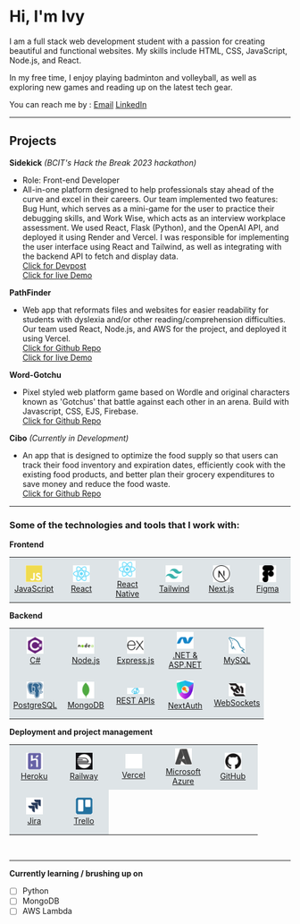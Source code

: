 # Hi, I'm Ivy

I am a full stack web development student with a passion for creating beautiful and functional websites. My skills include HTML, CSS, JavaScript, Node.js, and React.

In my free time, I enjoy playing badminton and volleyball, as well as exploring new games and reading up on the latest tech gear.

You can reach me by :
[Email](ivyhwlee920@gmail.com)
[LinkedIn](https://www.linkedin.com/in/ivy-hw-lee/)

<hr>

## Projects

**Sidekick** _(BCIT's Hack the Break 2023 hackathon)_

- Role: Front-end Developer
- All-in-one platform designed to help professionals stay ahead of the curve and excel in their careers. Our team implemented two features: Bug Hunt, which serves as a mini-game for the user to practice their debugging skills, and Work Wise, which acts as an interview workplace assessment. We used React, Flask (Python), and the OpenAI API, and deployed it using Render and Vercel.
  I was responsible for implementing the user interface using React and Tailwind, as well as integrating with the backend API to fetch and display data.<br>
  [Click for Devpost](https://devpost.com/software/sidekick-3pwb7e)<br>
  [Click for live Demo](https://sidekick-front-end.vercel.app/)

**PathFinder**

- Web app that reformats files and websites for easier readability for students with dyslexia and/or other reading/comprehension difficulties. Our team used React, Node.js, and AWS for the project, and deployed it using Vercel.<br>
  [Click for Github Repo](https://github.com/hlee443/PathFinder-Athena)<br>
  [Click for live Demo](https://pathfinder-athena.vercel.app/)

**Word-Gotchu**

- Pixel styled web platform game based on Wordle and original characters known as 'Gotchus' that battle against each other in an arena. Build with Javascript, CSS, EJS, Firebase.<br>
  [Click for Github Repo](https://github.com/iantelli/word-gotchu)

**Cibo** _(Currently in Development)_

- An app that is designed to optimize the food supply so that users can track their food inventory and expiration dates, efficiently cook with the existing food products, and better plan their grocery expenditures to save money and reduce the food waste.<br>
  [Click for Github Repo](https://github.com/myCibo/myCiboNative)

<hr>

### Some of the technologies and tools that I work with:

**Frontend**

<table>
  <tr>
    <td align="center" width="75" height="75" style="background-color:#DEE4E7">
      <a href="https://developer.mozilla.org/en-US/docs/Web/JavaScript">
        <img src="./images/javascript.svg" alt="JavaScript" width="30" />
        <br />
        JavaScript
      </a>
    </td>
    <td align="center" width="75" height="75" style="background-color:#DEE4E7">
      <a href="https://reactjs.org/">
        <img src="./images/react.svg" alt="React" width="30" />
        <br />
        React
      </a>
    </td>
    <td align="center" width="75" height="75" style="background-color:#DEE4E7">
      <a href="https://reactnative.dev/">
        <img src="./images/react.svg" alt="React Native" width="30" />
        <br />
        React Native
      </a>
    </td>
    <td align="center" width="75" height="75" style="background-color:#DEE4E7">
      <a href="https://tailwindcss.com/">
        <img src="./images/tailwindcss.svg" alt="Tailwind" width="30" />
        <br />
        Tailwind
      </a>
    </td>
    <td align="center" width="75" height="75" style="background-color:#DEE4E7">
      <a href="https://nextjs.org/">
        <img src="./images/nextjs.svg" alt="Next.js" width="30" />
        <br />
        Next.js
      </a>
    </td>
    <td align="center" width="75" height="75" style="background-color:#DEE4E7">
      <a href="https://www.figma.com/">
        <img src="./images/figma.svg" alt="Figma" width="30" />
        <br />
        Figma
      </a>
    </td>
  </tr>
</table>

**Backend**

<table>
  <tr>
    <td align="center" width="75" height="75" style="background-color:#DEE4E7">
      <a href="https://docs.microsoft.com/en-us/dotnet/csharp/">
        <img src="./images/csharp.svg" alt="C#" width="30" />
        <br />
        C#
      </a>
    </td>
    <td align="center" width="75" height="75" style="background-color:#DEE4E7">
      <a href="https://nodejs.org/">
        <img src="./images/nodejs.svg" alt="Node.js" width="30" />
        <br />
        Node.js
      </a>
    </td>
    <td align="center" width="75" height="75" style="background-color:#DEE4E7">
      <a href="https://expressjs.com/">
        <img src="./images/express.svg" alt="Express.js" width="30" />
        <br />
        Express.js
      </a>
    </td>
    <td align="center" width="75" height="75" style="background-color:#DEE4E7">
      <a href="https://dotnet.microsoft.com/apps/aspnet">
        <img src="./images/dot-net.svg" alt=".NET & ASP.NET" width="30" />
        <br />
        .NET & ASP.NET
      </a>
    </td>
    <td align="center" width="75" height="75" style="background-color:#DEE4E7">
      <a href="https://www.mysql.com/">
        <img src="./images/mysql.svg" alt="MySQL" width="30" />
        <br />
        MySQL
      </a>
    </td>
  </tr>
  <tr>
    <td align="center" width="75" height="75" style="background-color:#DEE4E7">
      <a href="https://www.postgresql.org/">
        <img src="./images/postgresql.svg" alt="PostgreSQL" width="30" />
        <br />
        PostgreSQL
      </a>
    </td>
    <td align="center" width="75" height="75" style="background-color:#DEE4E7">
      <a href="https://www.mongodb.com/">
        <img src="./images/mongodb.svg" alt="MongoDB" width="30" />
        <br />
        MongoDB
      </a>
    </td>
    <td align="center" width="75" height="75" style="background-color:#DEE4E7">
      <a href="https://restfulapi.net/">
        <img src="./images/restapi.svg" alt="REST API" width="30" />
        <br />
        REST APIs
      </a>
    </td>
    <td align="center" width="75" height="75" style="background-color:#DEE4E7">
      <a href="https://next-auth.js.org/">
        <img src="./images/nextauth.png" alt="NextAuth" width="30" />
        <br />
        NextAuth
      </a>
    </td>
    <td align="center" width="75" height="75" style="background-color:#DEE4E7">
      <a href="https://socket.io/">
        <img src="./images/websocket.svg" alt="WebSockets" width="30" />
        <br />
        WebSockets
      </a>
    </td>
  </tr>
</table>

**Deployment and project management**

<table>
  <tr>
    <td align="center" width="75" height="75" style="background-color:#DEE4E7">
      <a href="https://www.heroku.com/">
        <img src="./images/heroku.svg" alt="Heroku" width="30" />
        <br />
        Heroku
      </a>
    </td>
    <td align="center" width="75" height="75" style="background-color:#DEE4E7">
      <a href="https://railway.app/">
        <img src="./images/railway.png" alt="Railway" width="30" />
        <br />
        Railway
      </a>
    </td>
    <td align="center" width="75" height="75" style="background-color:#DEE4E7">
      <a href="https://vercel.com/">
        <img src="./images/vercel.svg" alt="Vercel" width="30" style="background-color:black" />
        <br />
        Vercel
      </a>
    </td>
    <td align="center" width="75" height="75" style="background-color:#DEE4E7">
      <a href="https://azure.microsoft.com/en-us/">
        <img src="./images/azure.svg" alt="Microsoft Azure" width="30" />
        <br />
        Microsoft Azure
      </a>
    </td>
    <td align="center" width="75" height="75" style="background-color:#DEE4E7">
      <a href="https://github.com/">
        <img src="./images/github.svg" alt="GitHub" width="30" />
        <br />
        GitHub
      </a>
    </td>
  </tr>
  <tr>
    <td align="center" width="75" height="75" style="background-color:#DEE4E7">
      <a href="https://www.atlassian.com/software/jira">
        <img src="./images/jira.svg" alt="Jira" width="30" />
        <br />
        Jira
      </a>
    </td>
    <td align="center" width="75" height="75" style="background-color:#DEE4E7">
      <a href="https://trello.com/">
        <img src="./images/trello.svg" alt="Trello" width="30" />
        <br />
        Trello
      </a>
    </td>
  </tr>
</table>

<br>
<hr>

**Currently learning / brushing up on**

- [ ] Python
- [ ] MongoDB
- [ ] AWS Lambda
